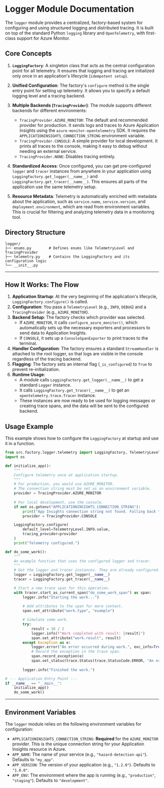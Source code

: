 # Logger Module Documentation

The `logger` module provides a centralized, factory-based system for configuring and using structured logging and distributed tracing. It is built on top of the standard Python `logging` library and `OpenTelemetry`, with first-class support for Azure Monitor.

## Core Concepts

1.  **`LoggingFactory`**: A singleton class that acts as the central configuration point for all telemetry. It ensures that logging and tracing are initialized only once in an application's lifecycle (`idempotent setup`).

2.  **Unified Configuration**: The factory's `configure` method is the single entry point for setting up telemetry. It allows you to specify a default logging level and a tracing backend.

3.  **Multiple Backends (`TracingProvider`)**: The module supports different backends for different environments:
    *   `TracingProvider.AZURE_MONITOR`: The default and recommended provider for production. It sends logs and traces to Azure Application Insights using the `azure-monitor-opentelemetry` SDK. It requires the `APPLICATIONINSIGHTS_CONNECTION_STRING` environment variable.
    *   `TracingProvider.CONSOLE`: A simple provider for local development. It prints all traces to the console, making it easy to debug without needing an external service.
    *   `TracingProvider.NONE`: Disables tracing entirely.

4.  **Standardized Access**: Once configured, you can get pre-configured `logger` and `tracer` instances from anywhere in your application using `LoggingFactory.get_logger(__name__)` and `LoggingFactory.get_tracer(__name__)`. This ensures all parts of the application use the same telemetry setup.

5.  **Resource Metadata**: Telemetry is automatically enriched with metadata about the application, such as `service.name`, `service.version`, and `deployment.environment`, which are read from environment variables. This is crucial for filtering and analyzing telemetry data in a monitoring tool.

## Directory Structure

```
logger/
├── enums.py        # Defines enums like TelemetryLevel and TracingProvider
├── telemetry.py    # Contains the LoggingFactory and its configuration logic
└── __init__.py
```

---

## How It Works: The Flow

1.  **Application Startup**: At the very beginning of the application's lifecycle, `LoggingFactory.configure()` is called.
2.  **Configuration**: You pass a `TelemetryLevel` (e.g., `INFO`, `DEBUG`) and a `TracingProvider` (e.g., `AZURE_MONITOR`).
3.  **Backend Setup**: The factory checks which provider was selected.
    *   If `AZURE_MONITOR`, it calls `configure_azure_monitor()`, which automatically sets up the necessary exporters and processors to send data to Application Insights.
    *   If `CONSOLE`, it sets up a `ConsoleSpanExporter` to print traces to the terminal.
4.  **Handler Configuration**: The factory ensures a standard `StreamHandler` is attached to the root logger, so that logs are visible in the console regardless of the tracing backend.
5.  **Flagging**: The factory sets an internal flag (`_is_configured`) to `True` to prevent re-initialization.
6.  **Runtime Usage**:
    *   A module calls `LoggingFactory.get_logger(__name__)` to get a standard `Logger` instance.
    *   It calls `LoggingFactory.get_tracer(__name__)` to get an `opentelemetry.trace.Tracer` instance.
    *   These instances are now ready to be used for logging messages or creating trace spans, and the data will be sent to the configured backend.

## Usage Example

This example shows how to configure the `LoggingFactory` at startup and use it in a function.

```python
from src.factory.logger.telemetry import LoggingFactory, TelemetryLevel, TracingProvider
import os

def initialize_app():
    """
    Configure telemetry once at application startup.
    """
    # For production, you would use AZURE_MONITOR.
    # The connection string must be set as an environment variable.
    provider = TracingProvider.AZURE_MONITOR
    
    # For local development, use the console.
    if not os.getenv("APPLICATIONINSIGHTS_CONNECTION_STRING"):
        print("App Insights connection string not found. Falling back to console.")
        provider = TracingProvider.CONSOLE

    LoggingFactory.configure(
        default_level=TelemetryLevel.INFO.value,
        tracing_provider=provider
    )
    print("Telemetry configured.")

def do_some_work():
    """
    An example function that uses the configured logger and tracer.
    """
    # Get the logger and tracer instances. They are already configured.
    logger = LoggingFactory.get_logger(__name__)
    tracer = LoggingFactory.get_tracer(__name__)

    # Start a new trace span for this operation.
    with tracer.start_as_current_span("do_some_work_span") as span:
        logger.info("Starting the work...")
        
        # Add attributes to the span for more context.
        span.set_attribute("work.type", "example")

        # Simulate some work.
        try:
            result = 10 / 2
            logger.info(f"Work completed with result: {result}")
            span.set_attribute("work.result", result)
        except Exception as e:
            logger.error("An error occurred during work.", exc_info=True)
            # Record the exception in the trace span.
            span.record_exception(e)
            span.set_status(trace.Status(trace.StatusCode.ERROR, "An error occurred"))
        
        logger.info("Finished the work.")

# --- Application Entry Point ---
if __name__ == "__main__":
    initialize_app()
    do_some_work()
```

---

## Environment Variables

The `logger` module relies on the following environment variables for configuration:

*   `APPLICATIONINSIGHTS_CONNECTION_STRING`: **Required** for the `AZURE_MONITOR` provider. This is the unique connection string for your Application Insights resource in Azure.
*   `APP_NAME`: The name of your service (e.g., `"hazard-detection-api"`). Defaults to `"my_app"`.
*   `APP_VERSION`: The version of your application (e.g., `"1.2.0"`). Defaults to `"1.0.0"`.
*   `APP_ENV`: The environment where the app is running (e.g., `"production"`, `"staging"`). Defaults to `"development"`.
